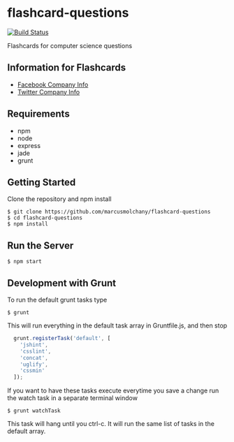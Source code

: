 flashcard-questions
=================
[![Build Status](https://travis-ci.org/marcusmolchany/flashcard-questions.svg?branch=master)](https://travis-ci.org/marcusmolchany/flashcard-questions)

Flashcards for computer science questions

## Information for Flashcards
* [Facebook Company Info](http://newsroom.fb.com/company-info/)
* [Twitter Company Info](https://about.twitter.com/company)

## Requirements
* npm
* node
* express
* jade
* grunt

## Getting Started

Clone the repository and npm install
```shell
$ git clone https://github.com/marcusmolchany/flashcard-questions
$ cd flashcard-questions
$ npm install
```

## Run the Server
```shell
$ npm start
```

## Development with Grunt

To run the default grunt tasks type
```shell
$ grunt
```

This will run everything in the default task array in Gruntfile.js, and then stop
```javascript
  grunt.registerTask('default', [
    'jshint',
    'csslint',
    'concat',
    'uglify',
    'cssmin'
  ]);
```

If you want to have these tasks execute everytime you save a change run the watch task in a separate terminal window
```shell
$ grunt watchTask
```

This task will hang until you ctrl-c. It will run the same list of tasks in the default array.
